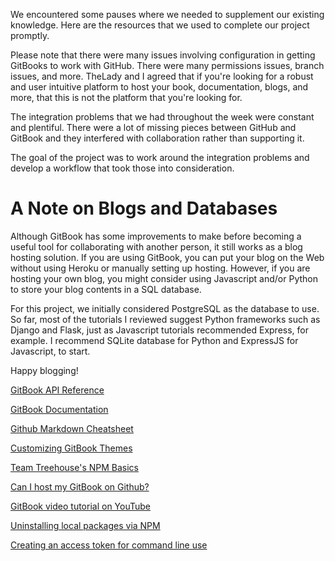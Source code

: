 We encountered some pauses where we needed to supplement our existing knowledge. Here are the resources that we used to complete our project promptly.

Please note that there were many issues involving configuration in getting GitBooks to work with GitHub. There were many permissions issues, branch issues, and more. TheLady and I agreed that if you're looking for a robust and user intuitive platform to host your book, documentation, blogs, and more, that this is not the platform that you're looking for.

The integration problems that we had throughout the week were constant and plentiful. There were a lot of missing pieces between GitHub and GitBook and they interfered with collaboration rather than supporting it.

The goal of the project was to work around the integration problems and develop a workflow that took those into consideration.

# A Note on Blogs and Databases

Although GitBook has some improvements to make before becoming a useful tool for collaborating with another person, it still works as a blog hosting solution. If you are using GitBook, you can put your blog on the Web without using Heroku or manually setting up hosting. However, if you are hosting your own blog, you might consider using Javascript and/or Python to store your blog contents in a SQL database.

For this project, we initially considered PostgreSQL as the database to use. So far, most of the tutorials I reviewed suggest Python frameworks such as Django and Flask, just as Javascript tutorials recommended Express, for example. I recommend SQLite database for Python and ExpressJS for Javascript, to start.

Happy blogging!

​[GitBook API Reference](https://www.gitbook.com/book/lisabronwyn/gitbook-documentation/edit#)​

​[GitBook Documentation](https://www.gitbook.com/book/lisabronwyn/gitbook-documentation/edit#)​

​[Github Markdown Cheatsheet](https://www.gitbook.com/book/lisabronwyn/gitbook-documentation/edit#)​

​[Customizing GitBook Themes](https://www.gitbook.com/book/lisabronwyn/gitbook-documentation/edit#)​

​[Team Treehouse's NPM Basics](https://www.gitbook.com/book/lisabronwyn/gitbook-documentation/edit#)​

​[Can I host my GitBook on Github?](https://www.gitbook.com/book/lisabronwyn/gitbook-documentation/edit#)​

​[GitBook video tutorial on YouTube](https://www.gitbook.com/book/lisabronwyn/gitbook-documentation/edit#)​

​[Uninstalling local packages via NPM](https://www.gitbook.com/book/lisabronwyn/gitbook-documentation/edit#)​

​[Creating an access token for command line use](https://www.gitbook.com/book/lisabronwyn/gitbook-documentation/edit#)​
